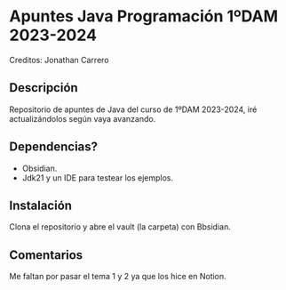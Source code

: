 # Apuntes Java Programación 1ºDAM 2023-2024
Creditos: Jonathan Carrero

## Descripción
Repositorio de apuntes de Java del curso de 1ºDAM 2023-2024, iré actualizándolos según vaya avanzando.

## Dependencias?
- Obsidian.
- Jdk21 y un IDE para testear los ejemplos.

## Instalación
Clona el repositorio y abre el vault (la carpeta) con Bbsidian.

## Comentarios
Me faltan por pasar el tema 1 y 2 ya que los hice en Notion.

